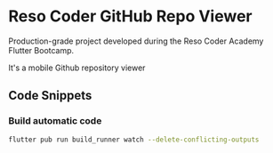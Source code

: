 # Reso Coder GitHub Repo Viewer

Production-grade project developed during the Reso Coder Academy Flutter Bootcamp.

It's a mobile Github repository viewer

## Code Snippets

### Build automatic code

```sh
flutter pub run build_runner watch --delete-conflicting-outputs

```
